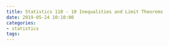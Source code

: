 ```yaml
---
title: Statistics 110 - 10 Inequalities and Limit Theorems
date: 2019-05-24 10:10:00
categories:
- statistics
tags:
---
```

